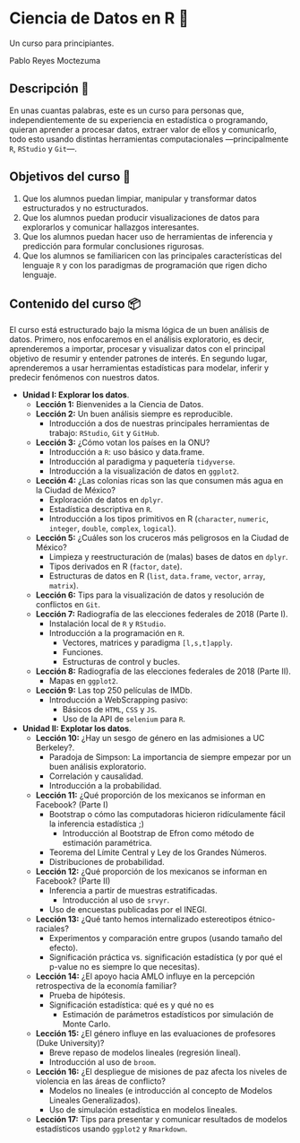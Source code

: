# Ciencia de Datos en R :rocket:

Un curso para principiantes.

Pablo Reyes Moctezuma

## Descripción :pencil:

En unas cuantas palabras, este es un curso para personas que, independientemente de su experiencia en estadística o programando, 
quieran aprender a procesar datos, extraer valor de ellos y comunicarlo, todo esto usando distintas herramientas computacionales 
—principalmente `R`, `RStudio` y `Git`—. 

## Objetivos del curso :dart:

1. Que los alumnos puedan limpiar, manipular y transformar datos estructurados y no estructurados.
2. Que los alumnos puedan producir visualizaciones de datos para explorarlos y comunicar hallazgos interesantes.
3. Que los alumnos puedan hacer uso de herramientas de inferencia y predicción para formular conclusiones rigurosas.
4. Que los alumnos se familiaricen con las principales características del lenguaje `R` y con los paradigmas de programación que rigen dicho lenguaje. 

## Contenido del curso :package:

El curso está estructurado bajo la misma lógica de un buen análisis de datos. Primero, nos enfocaremos en el análisis exploratorio, es decir, aprenderemos a importar, procesar y visualizar datos con el principal objetivo de resumir y entender patrones de interés. En segundo lugar, aprenderemos a usar herramientas estadísticas para modelar, inferir y predecir fenómenos con nuestros datos.

* __Unidad I: Explorar los datos__.
    - __Lección 1:__ Bienvenides a la Ciencia de Datos.
    - __Lección 2:__ Un buen análisis siempre es reproducible.
        + Introducción a dos de nuestras principales herramientas de trabajo: `RStudio`, `Git` y `GitHub`.
    - __Lección 3:__ ¿Cómo votan los países en la ONU?
        + Introducción a `R`: uso básico y data.frame.
        + Introducción al paradigma y paquetería `tidyverse`.
        + Introducción a la visualización de datos en `ggplot2`.
    - __Lección 4:__ ¿Las colonias ricas son las que consumen más agua en la Ciudad de México?
        + Exploración de datos en `dplyr`.
        + Estadística descriptiva en `R`.
        + Introducción a los tipos primitivos en R (`character`, `numeric`, `integer`, `double`, `complex`, `logical`).
    - __Lección 5:__ ¿Cuáles son los cruceros más peligrosos en la Ciudad de México?
        + Limpieza y reestructuración de (malas) bases de datos en `dplyr`.
        + Tipos derivados en R (`factor`, `date`).
        + Estructuras de datos en R (`list`, `data.frame`, `vector`, `array`, `matrix`).
    - __Lección 6:__ Tips para la visualización de datos y resolución de conflictos en `Git`.
    - __Lección 7:__ Radiografía de las elecciones federales de 2018 (Parte I).
        + Instalación local de `R` y `RStudio`.
        + Introducción a la programación en `R`.
            * Vectores, matrices y paradigma `[l,s,t]apply`.
            * Funciones.
            * Estructuras de control y bucles.
    - __Lección 8:__ Radiografía de las elecciones federales de 2018 (Parte II).
        + Mapas en `ggplot2`.
    - __Lección 9:__ Las top 250 películas de IMDb.
        + Introducción a WebScrapping pasivo:
            * Básicos de `HTML`, `CSS` y `JS`.
            * Uso de la API de `selenium` para `R`.
* __Unidad II: Explotar los datos__.
    - __Lección 10:__ ¿Hay un sesgo de género en las admisiones a UC Berkeley?.
        + Paradoja de Simpson: La importancia de siempre empezar por un buen análisis exploratorio.
        + Correlación y causalidad.
        + Introducción a la probabilidad.
    - __Lección 11:__ ¿Qué proporción de los mexicanos se informan en Facebook? (Parte I)
        + Bootstrap o cómo las computadoras hicieron ridículamente fácil la inferencia estadística ;) 
            * Introducción al Bootstrap de Efron como método de estimación paramétrica.
        + Teorema del Límite Central y Ley de los Grandes Números.
        + Distribuciones de probabilidad.
    - __Lección 12:__ ¿Qué proporción de los mexicanos se informan en Facebook? (Parte II)
        + Inferencia a partir de muestras estratificadas. 
            * Introducción al uso de `srvyr`.
        + Uso de encuestas publicadas por el INEGI.
    - __Lección 13:__ ¿Qué tanto hemos internalizado estereotipos étnico- raciales?
        + Experimentos y comparación entre grupos (usando tamaño del efecto).
        + Significación práctica vs. significación estadística (y por qué el p-value no es siempre lo que necesitas).
    - __Lección 14:__ ¿El apoyo hacia AMLO influye en la percepción retrospectiva de la economía familiar?
        + Prueba de hipótesis.
        + Significación estadística: qué es y qué no es
            * Estimación de parámetros estadísticos por simulación de Monte Carlo.
    - __Lección 15:__ ¿El género influye en las evaluaciones de profesores (Duke University)?
        + Breve repaso de modelos lineales (regresión lineal).
        + Introducción al uso de `broom`.
    - __Lección 16:__ ¿El despliegue de misiones de paz afecta los niveles de violencia en las áreas de conflicto?
        + Modelos no lineales (e introducción al concepto de Modelos Lineales Generalizados).
        + Uso de simulación estadística en modelos lineales.
    - __Lección 17:__ Tips para presentar y comunicar resultados de modelos estadísticos usando `ggplot2` y `Rmarkdown`.
